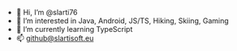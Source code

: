 - 👋 Hi, I’m @slarti76
- 👀 I’m interested in Java, Android, JS/TS, Hiking, Skiing, Gaming
- 🌱 I’m currently learning TypeScript
- 📫 github@slartisoft.eu

<!---
slarti76/slarti76 is a ✨ special ✨ repository because its `README.md` (this file) appears on your GitHub profile.
You can click the Preview link to take a look at your changes.
--->
